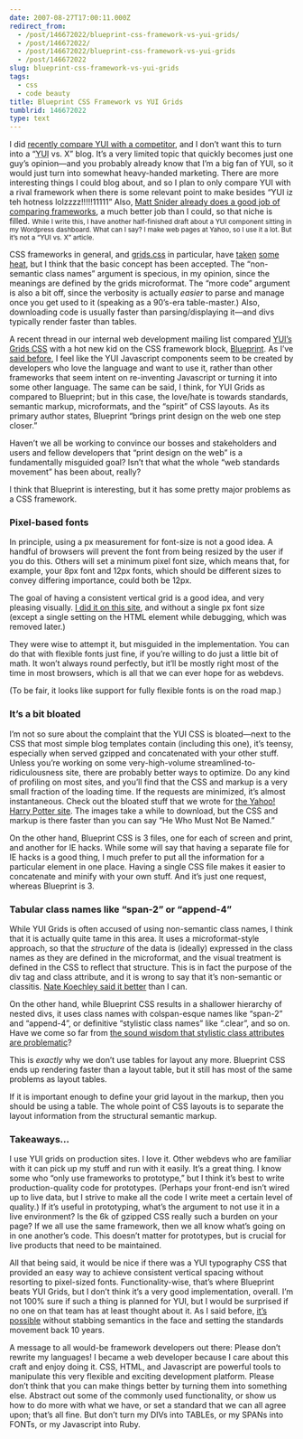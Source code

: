 ```yaml
---
date: 2007-08-27T17:00:11.000Z
redirect_from:
  - /post/146672022/blueprint-css-framework-vs-yui-grids/
  - /post/146672022/
  - /post/146672022/blueprint-css-framework-vs-yui-grids
  - /post/146672022
slug: blueprint-css-framework-vs-yui-grids
tags:
  - css
  - code beauty
title: Blueprint CSS Framework vs YUI Grids
tumblrid: 146672022
type: text
---
```

<p>I did <a href="http://foohack.com/2007/08/yui-crockford-module-pattern-vs-prototypes-class-function/">recently compare YUI with a competitor</a>, and I don&rsquo;t want this to turn into a &ldquo;<abbr title="Yahoo User Interface">YUI</abbr> vs. X&rdquo; blog.  It&rsquo;s a very limited topic that quickly becomes just one guy&rsquo;s opinion&mdash;and you probably already know that I&rsquo;m a big fan of YUI, so it would just turn into somewhat heavy-handed marketing.  There are more interesting things I could blog about, and so I plan to only compare YUI with a rival framework when there is some relevant point to make besides <q lang="retarded">YUI iz teh hotness lolzzzz!!!!!11111</q>  Also, <a href="http://mattsnider.com/">Matt Snider already does a good job of comparing frameworks</a>, a much better job than I could, so that niche is filled.  <small>While I write this, I have another half-finished draft about a YUI component sitting in my Wordpress dashboard.  What can I say?  I make web pages at Yahoo, so I use it a lot.  But it&rsquo;s not a &ldquo;YUI vs. X&rdquo; article.</small></p>

<p>CSS frameworks in general, and <a href="http://developer.yahoo.com/yui/grids/">grids.css</a> in particular, have <a href="http://www.elliotswan.com/2006/05/10/yui-grids-css-framework-considered-harmful/">taken</a> <a href="http://vysnu.com/log/2007/08/11/dry-css.html">some</a> <a href="http://www.thinkvitamin.com/features/javascript/15-things-you-can-do-with-yahoo-ui#comment-3192">heat</a>, but I think that the basic concept has been accepted.  The &ldquo;non-semantic class names&rdquo; argument is specious, in my opinion, since the meanings are defined by the grids microformat.  The &ldquo;more code&rdquo; argument is also a bit off, since the verbosity is actually <em>easier</em> to parse and manage once you get used to it (speaking as a 90&rsquo;s-era table-master.)  Also, downloading code is usually faster than parsing/displaying it&mdash;and divs typically render faster than tables.</p>

<p>A recent thread in our internal web development mailing list compared <a href="http://developer.yahoo.com/yui/grids/">YUI&rsquo;s Grids CSS</a> with a hot new kid on the CSS framework block, <a href="http://bjorkoy.com/blueprint/">Blueprint</a>.  As I&rsquo;ve <a href="http://foohack.com/2007/08/yui-crockford-module-pattern-vs-prototypes-class-function/">said before</a>, I feel like the YUI Javascript components seem to be created by developers who love the language and want to use it, rather than other frameworks that seem intent on re-inventing Javascript or turning it into some other language.  The same can be said, I think, for YUI Grids as compared to Blueprint; but in this case, the love/hate is towards standards, semantic markup, microformats, and the &ldquo;spirit&rdquo; of CSS layouts.  As its primary author states, Blueprint &ldquo;brings print design on the web one step closer.&rdquo;</p>

<p>Haven&rsquo;t we all be working to convince our bosses and stakeholders and users and fellow developers that &ldquo;print design on the web&rdquo; is a fundamentally misguided goal?  Isn&rsquo;t that what the whole &ldquo;web standards movement&rdquo; has been about, really?</p>

<p>I think that Blueprint is interesting, but it has some pretty major problems as a CSS framework.</p>

<h3>Pixel-based fonts</h3>

<p>In principle, using a px measurement for font-size is not a good idea.  A handful of browsers will prevent the font from being resized by the user if you do this.  Others will set a minimum pixel font size, which means that, for example, your 8px font and 12px fonts, which should be different sizes to convey differing importance, could both be 12px.</p>

<p>The goal of having a consistent vertical grid is a good idea, and very pleasing visually.  <a href="http://foohack.com/2007/08/marching-to-a-vertical-cadence/">I did it on this site</a>, and without a single px font size (except a single setting on the HTML element while debugging, which was removed later.)</p>

<p>They were wise to attempt it, but misguided in the implementation.  You can do that with flexible fonts just fine, if you&rsquo;re willing to do just a little bit of math.  It won&rsquo;t always round perfectly, but it&rsquo;ll be mostly right most of the time in most browsers, which is all that we can ever hope for as webdevs.</p>

<p>(To be fair, it looks like support for fully flexible fonts is on the road map.)</p>

<h3>It&rsquo;s a bit bloated</h3>

<p>I&rsquo;m not so sure about the complaint that the YUI CSS is bloated&mdash;next to the CSS that most simple blog templates contain (including this one), it&rsquo;s teensy, especially when served gzipped and concatenated with your other stuff.  Unless you&rsquo;re working on some very-high-volume streamlined-to-ridiculousness site, there are probably better ways to optimize.  Do any kind of profiling on most sites, and you&rsquo;ll find that the CSS and markup is a very small fraction of the loading time.  If the requests are minimized, it&rsquo;s almost instantaneous.  Check out the bloated stuff that we wrote for <a href="http://harrypotter.yahoo.com">the Yahoo! Harry Potter site</a>.  The images take a while to download, but the CSS and markup is there faster than you can say &ldquo;He Who Must Not Be Named.&rdquo;</p>

<p>On the other hand, Blueprint CSS is 3 files, one for each of screen and print, and another for IE hacks.  While some will say that having a separate file for IE hacks is a good thing, I much prefer to put all the information for a particular element in one place.  Having a single CSS file makes it easier to concatenate and minify with your own stuff.  And it&rsquo;s just one request, whereas Blueprint is 3.</p>

<h3>Tabular class names like &ldquo;span-2&rdquo; or &ldquo;append-4&rdquo;</h3>

<p>While YUI Grids is often accused of using non-semantic class names, I think that it is actually quite tame in this area.  It uses a microformat-style approach, so that the <em>structure</em> of the data is (ideally) expressed in the class names as they are defined in the microformat, and the visual treatment is defined in the CSS to reflect that structure.  This is in fact the purpose of the div tag and class attribute, and it is wrong to say that it&rsquo;s non-semantic or classitis.  <a href="http://nate.koechley.com/blog/2006/12/15/divitis_and_correct_div_usage/">Nate Koechley said it better</a> than I can.</p>

<p>On the other hand, while Blueprint CSS results in a shallower hierarchy of nested divs, it uses class names with colspan-esque names like &ldquo;span-2&rdquo; and &ldquo;append-4&rdquo;, or definitive &ldquo;stylistic class names&rdquo; like &ldquo;.clear&rdquo;, and so on.  Have we come so far from <a href="http://annevankesteren.nl/2004/06/keep-style-out-of-markup">the sound wisdom that stylistic class attributes are problematic</a>?</p>

<p>This is <em>exactly</em> why we don&rsquo;t use tables for layout any more.  Blueprint CSS ends up rendering faster than a layout table, but it still has most of the same problems as layout tables.</p>

<p>If it is important enough to define your grid layout in the markup, then you should be using a table.  The whole point of CSS layouts is to separate the layout information from the structural semantic markup.</p>

<h3>Takeaways&hellip;</h3>

<p>I use YUI grids on production sites.  I love it.  Other webdevs who are familiar with it can pick up my stuff and run with it easily.  It&rsquo;s a great thing.  I know some who &ldquo;only use frameworks to prototype,&rdquo; but I think it&rsquo;s best to write production-quality code for prototypes.  (Perhaps your front-end isn&rsquo;t wired up to live data, but I strive to make all the code I write meet a certain level of quality.)  If it&rsquo;s useful in prototyping, what&rsquo;s the argument to not use it in a live environment?  Is the 6k of gzipped CSS really such a burden on your page?  If we all use the same framework, then we all know what&rsquo;s going on in one another&rsquo;s code.  This doesn&rsquo;t matter for prototypes, but is crucial for live products that need to be maintained.</p>

<p>All that being said, it would be nice if there was a YUI typography CSS that provided an easy way to achieve consistent vertical spacing without resorting to pixel-sized fonts.  Functionality-wise, that&rsquo;s where Blueprint beats YUI Grids, but I don&rsquo;t think it&rsquo;s a very good implementation, overall.  I&rsquo;m not 100% sure if such a thing is planned for YUI, but I would be surprised if no one on that team has at least thought about it.  As I said before, <a href="http://?show_lines#post-27-itspossible" id="post-27-itspossible">it&rsquo;s possible</a> without stabbing semantics in the face and setting the standards movement back 10 years.</p>

<p>A message to all would-be framework developers out there: Please don&rsquo;t rewrite my languages!  I became a web developer because I care about this craft and enjoy doing it.  CSS, HTML, and Javascript are powerful tools to manipulate this very flexible and exciting development platform.  Please don&rsquo;t think that you can make things better by turning them into something else.  Abstract out some of the commonly used functionality, or show us how to do more with what we have, or set a standard that we can all agree upon; that&rsquo;s all fine.  But don&rsquo;t turn my DIVs into TABLEs, or my SPANs into FONTs, or my Javascript into Ruby.</p>
